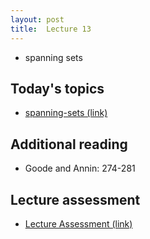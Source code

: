 ```yaml
---
layout: post
title:  Lecture 13
---
```


* spanning sets

## Today's topics
* <a target="_parent" href="https://wcasper.github.io/math207spring2024/topics/012-spanning-sets.html">spanning-sets (link)</a>

## Additional reading
* Goode and Annin:  274-281

## Lecture assessment
* <a target="_parent" href="https://wcasper.github.io/math207spring2024/quizzes/lecture13">Lecture Assessment (link)</a>


